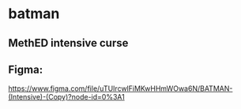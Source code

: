 # batman

## MethED intensive curse

## Figma:
https://www.figma.com/file/uTUIrcwlFiMKwHHmWOwa6N/BATMAN-(Intensive)-(Copy)?node-id=0%3A1
